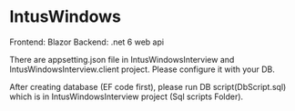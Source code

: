 # IntusWindows

Frontend: Blazor
Backend: .net 6 web api

There are appsetting.json file in IntusWindowsInterview and IntusWindowsInterview.client project. Please configure it with your DB.

After creating database (EF code first), please run DB script(DbScript.sql) which is in IntusWindowsInterview project (Sql scripts Folder). 
